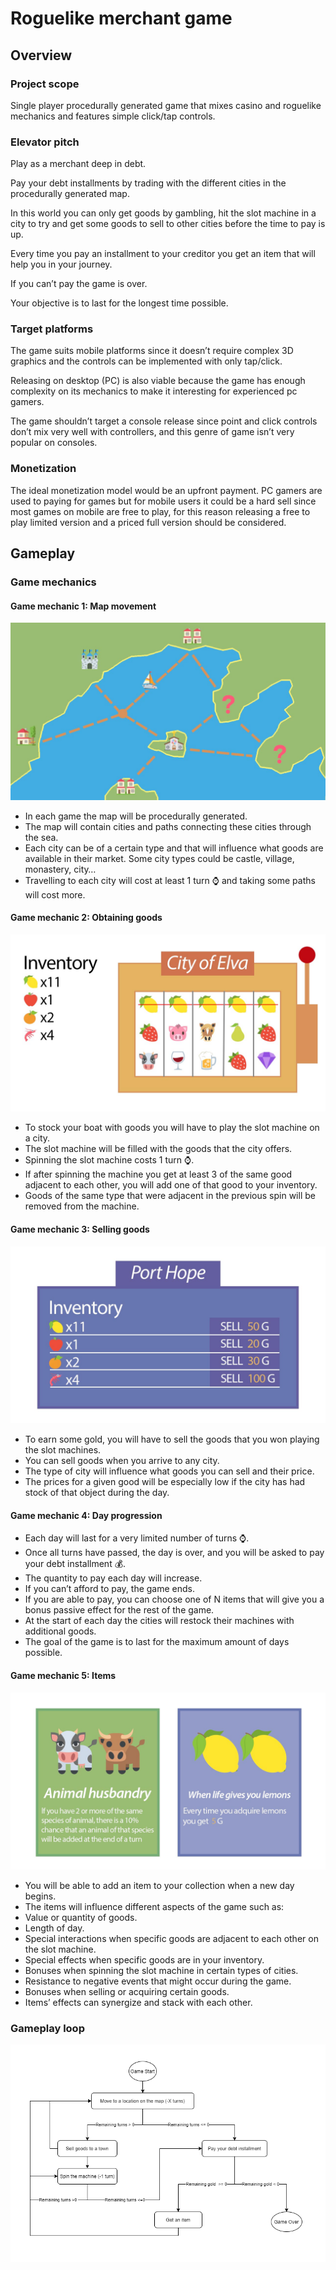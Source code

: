 # Roguelike merchant game

## Overview
### Project scope
Single player procedurally generated game that mixes casino and roguelike mechanics and features simple click/tap controls.

### Elevator pitch
Play as a merchant deep in debt. 

Pay your debt installments by trading with the different cities in the procedurally generated map. 

In this world you can only get goods by gambling, hit the slot machine in a city to try and get some goods to sell to other cities before the time to pay is up. 

Every time you pay an installment to your creditor you get an item that will help you in your journey.

If you can’t pay the game is over. 

Your objective is to last for the longest time possible.

### Target platforms
The game suits mobile platforms since it doesn’t require complex 3D graphics and the controls can be implemented with only tap/click.

Releasing on desktop (PC) is also viable because the game has enough complexity on its mechanics to make it interesting for experienced pc gamers.

The game shouldn’t target a console release since point and click controls don’t mix very well with controllers, and this genre of game isn’t very popular on consoles.

### Monetization

The ideal monetization model would be an upfront payment. PC gamers are used to paying for games but for mobile users it could be a hard sell since most games on mobile are free to play, for this reason releasing a free to play limited version and a priced full version should be considered. 

## Gameplay

### Game mechanics

#### Game mechanic 1: Map movement
![Map](/documentation/resources/pic_map.jpg)

*	In each game the map will be procedurally generated.
*	The map will contain cities and paths connecting these cities through the sea.
*	Each city can be of a certain type and that will influence what goods are available in their market. Some city types could be castle, village, monastery, city…
*	Travelling to each city will cost at least 1 turn ⌚ and taking some paths will cost more.

#### Game mechanic 2: Obtaining goods
![Slot machine](/documentation/resources/pic_slot.jpg)

*	To stock your boat with goods you will have to play the slot machine on a city.
*	The slot machine will be filled with the goods that the city offers.
*	Spinning the slot machine costs 1 turn ⌚.
*	If after spinning the machine you get at least 3 of the same good adjacent to each other, you will add one of that good to your inventory.
*	Goods of the same type that were adjacent in the previous spin will be removed from the machine.

#### Game mechanic 3: Selling goods
![Market](/documentation/resources/pic_sell.jpg)

*	To earn some gold, you will have to sell the goods that you won playing the slot machines.
*	You can sell goods when you arrive to any city.
*	The type of city will influence what goods you can sell and their price.
*	The prices for a given good will be especially low if the city has had stock of that object during the day.

#### Game mechanic 4: Day progression

*	Each day will last for a very limited number of turns ⌚.
*	Once all turns have passed, the day is over, and you will be asked to pay your debt installment 💰.
*	The quantity to pay each day will increase.
*	If you can’t afford to pay, the game ends.
*	If you are able to pay, you can choose one of N items that will give you a bonus passive effect for the rest of the game.
*	At the start of each day the cities will restock their machines with additional goods.
*	The goal of the game is to last for the maximum amount of days possible.


#### Game mechanic 5: Items
![Items](/documentation/resources/pic_items.jpg)

*	You will be able to add an item to your collection when a new day begins.
*	The items will influence different aspects of the game such as:
  *	Value or quantity of goods.
  *	Length of day.
  *	Special interactions when specific goods are adjacent to each other on the slot machine.
  *	Special effects when specific goods are in your inventory.
  *	Bonuses when spinning the slot machine in certain types of cities.
  *	Resistance to negative events that might occur during the game.
  *	Bonuses when selling or acquiring certain goods.
*	Items’ effects can synergize and stack with each other.

### Gameplay loop
![Items](/documentation/resources/gameplay_loop.png)

